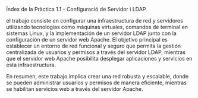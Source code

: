 Índex de la Pràctica 1.1 - Configuració de Servidor i LDAP

el trabajo consiste en configurar una infraestructura de red y servidores utilizando tecnologías como máquinas virtuales, comandos de terminal en sistemas Linux, y la implementación de un servidor LDAP junto con la configuración de un servidor web Apache. El objetivo principal es establecer un entorno de red funcional y seguro que permita la gestión centralizada de usuarios y permisos a través del servidor LDAP, mientras que el servidor web Apache posibilita desplegar aplicaciones y servicios en esta infraestructura.

En resumen, este trabajo implica crear una red robusta y escalable, donde se pueden administrar usuarios y permisos de manera eficiente, mientras se habilitan servicios web a través del servidor Apache.
